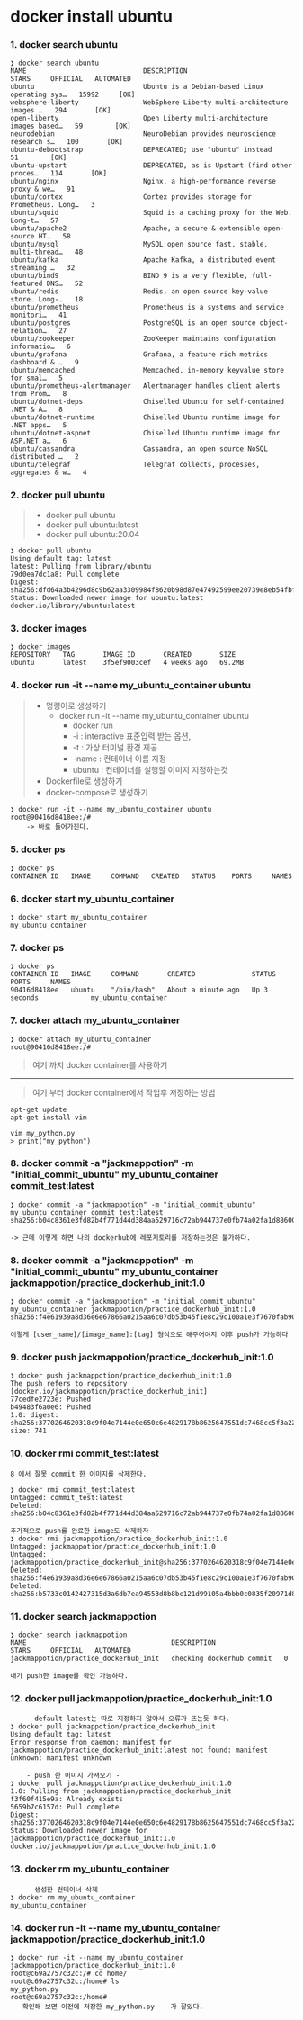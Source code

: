# docker install ubuntu


### 1. docker search ubuntu
```
❯ docker search ubuntu
NAME                             DESCRIPTION                                     STARS     OFFICIAL   AUTOMATED
ubuntu                           Ubuntu is a Debian-based Linux operating sys…   15992     [OK]
websphere-liberty                WebSphere Liberty multi-architecture images …   294       [OK]
open-liberty                     Open Liberty multi-architecture images based…   59        [OK]
neurodebian                      NeuroDebian provides neuroscience research s…   100       [OK]
ubuntu-debootstrap               DEPRECATED; use "ubuntu" instead                51        [OK]
ubuntu-upstart                   DEPRECATED, as is Upstart (find other proces…   114       [OK]
ubuntu/nginx                     Nginx, a high-performance reverse proxy & we…   91
ubuntu/cortex                    Cortex provides storage for Prometheus. Long…   3
ubuntu/squid                     Squid is a caching proxy for the Web. Long-t…   57
ubuntu/apache2                   Apache, a secure & extensible open-source HT…   58
ubuntu/mysql                     MySQL open source fast, stable, multi-thread…   48
ubuntu/kafka                     Apache Kafka, a distributed event streaming …   32
ubuntu/bind9                     BIND 9 is a very flexible, full-featured DNS…   52
ubuntu/redis                     Redis, an open source key-value store. Long-…   18
ubuntu/prometheus                Prometheus is a systems and service monitori…   41
ubuntu/postgres                  PostgreSQL is an open source object-relation…   27
ubuntu/zookeeper                 ZooKeeper maintains configuration informatio…   6
ubuntu/grafana                   Grafana, a feature rich metrics dashboard & …   9
ubuntu/memcached                 Memcached, in-memory keyvalue store for smal…   5
ubuntu/prometheus-alertmanager   Alertmanager handles client alerts from Prom…   8
ubuntu/dotnet-deps               Chiselled Ubuntu for self-contained .NET & A…   8
ubuntu/dotnet-runtime            Chiselled Ubuntu runtime image for .NET apps…   5
ubuntu/dotnet-aspnet             Chiselled Ubuntu runtime image for ASP.NET a…   6
ubuntu/cassandra                 Cassandra, an open source NoSQL distributed …   2
ubuntu/telegraf                  Telegraf collects, processes, aggregates & w…   4
```

### 2. docker pull ubuntu
> - docker pull ubuntu
> - docker pull ubuntu:latest
> - docker pull ubuntu:20.04

```
❯ docker pull ubuntu
Using default tag: latest
latest: Pulling from library/ubuntu
79d0ea7dc1a8: Pull complete
Digest: sha256:dfd64a3b4296d8c9b62aa3309984f8620b98d87e47492599ee20739e8eb54fbf
Status: Downloaded newer image for ubuntu:latest
docker.io/library/ubuntu:latest
```

### 3. docker images
```
❯ docker images
REPOSITORY   TAG       IMAGE ID       CREATED       SIZE
ubuntu       latest    3f5ef9003cef   4 weeks ago   69.2MB
```


### 4. docker run -it --name my_ubuntu_container ubuntu
> - 명령어로 생성하기
>   - docker run -it --name my_ubuntu_container ubuntu
>       - docker run
>       - -i : interactive 표준입력 받는 옵션, 
>       - -t : 가상 터미널 환경 제공
>       - -name : 컨테이너 이름 지정
>       - ubuntu : 컨테이너를 실행할 이미지 지정하는것
> - Dockerfile로 생성하기
> - docker-compose로 생성하기

```
❯ docker run -it --name my_ubuntu_container ubuntu
root@90416d8418ee:/#
    -> 바로 들어가진다.
```
### 5. docker ps

```
❯ docker ps
CONTAINER ID   IMAGE     COMMAND   CREATED   STATUS    PORTS     NAMES
```

### 6. docker start my_ubuntu_container
```
❯ docker start my_ubuntu_container
my_ubuntu_container
```

### 7. docker ps
```
❯ docker ps
CONTAINER ID   IMAGE     COMMAND       CREATED              STATUS         PORTS     NAMES
90416d8418ee   ubuntu    "/bin/bash"   About a minute ago   Up 3 seconds             my_ubuntu_container
```

### 7. docker attach my_ubuntu_container
```
❯ docker attach my_ubuntu_container
root@90416d8418ee:/#
```
> 여기 까지 docker container를 사용하기
--- 
> 여기 부터 docker container에서 작업후 저장하는 방법
```
apt-get update
apt-get install vim

vim my_python.py
> print("my_python")
```

### 8. docker commit -a "jackmappotion" -m "initial_commit_ubuntu" my_ubuntu_container commit_test:latest

```
❯ docker commit -a "jackmappotion" -m "initial_commit_ubuntu" my_ubuntu_container commit_test:latest
sha256:b04c8361e3fd82b4f771d44d384aa529716c72ab944737e0fb74a02fa1d88600

-> 근데 이렇게 하면 나의 dockerhub에 레포지토리를 저장하는것은 불가하다.
```

### 8. docker commit -a "jackmappotion" -m "initial_commit_ubuntu" my_ubuntu_container jackmappotion/practice_dockerhub_init:1.0

```
❯ docker commit -a "jackmappotion" -m "initial_commit_ubuntu" my_ubuntu_container jackmappotion/practice_dockerhub_init:1.0
sha256:f4e61939a8d36e6e67866a0215aa6c07db53b45f1e8c29c100a1e3f7670fab90

이렇게 [user_name]/[image_name]:[tag] 형식으로 해주어야지 이후 push가 가능하다
```

### 9. docker push jackmappotion/practice_dockerhub_init:1.0
```
❯ docker push jackmappotion/practice_dockerhub_init:1.0
The push refers to repository [docker.io/jackmappotion/practice_dockerhub_init]
77cedfe2723e: Pushed
b49483f6a0e6: Pushed
1.0: digest: sha256:3770264620318c9f04e7144e0e650c6e4829178b8625647551dc7468cc5f3a22 size: 741
```

### 10. docker rmi commit_test:latest
```
8 에서 잘못 commit 한 이미지를 삭제한다.

❯ docker rmi commit_test:latest
Untagged: commit_test:latest
Deleted: sha256:b04c8361e3fd82b4f771d44d384aa529716c72ab944737e0fb74a02fa1d88600

추가적으로 push를 완료한 image도 삭제하자
❯ docker rmi jackmappotion/practice_dockerhub_init:1.0
Untagged: jackmappotion/practice_dockerhub_init:1.0
Untagged: jackmappotion/practice_dockerhub_init@sha256:3770264620318c9f04e7144e0e650c6e4829178b8625647551dc7468cc5f3a22
Deleted: sha256:f4e61939a8d36e6e67866a0215aa6c07db53b45f1e8c29c100a1e3f7670fab90
Deleted: sha256:b5733c0142427315d3a6db7ea94553d8b8bc121d99105a4bbb0c0835f20971d8
```

### 11. docker search jackmappotion
```
❯ docker search jackmappotion
NAME                                    DESCRIPTION                 STARS     OFFICIAL   AUTOMATED
jackmappotion/practice_dockerhub_init   checking dockerhub commit   0

내가 push한 image를 확인 가능하다.
```

### 12. docker pull jackmappotion/practice_dockerhub_init:1.0 
```
    - default latest는 따로 지정하지 않아서 오류가 뜨는듯 하다. -
❯ docker pull jackmappotion/practice_dockerhub_init
Using default tag: latest
Error response from daemon: manifest for jackmappotion/practice_dockerhub_init:latest not found: manifest unknown: manifest unknown

    - push 한 이미지 가져오기 -
❯ docker pull jackmappotion/practice_dockerhub_init:1.0
1.0: Pulling from jackmappotion/practice_dockerhub_init
f3f60f415e9a: Already exists
5659b7c6157d: Pull complete
Digest: sha256:3770264620318c9f04e7144e0e650c6e4829178b8625647551dc7468cc5f3a22
Status: Downloaded newer image for jackmappotion/practice_dockerhub_init:1.0
docker.io/jackmappotion/practice_dockerhub_init:1.0
```

### 13. docker rm my_ubuntu_container
```
    - 생성한 컨테이너 삭제 -
❯ docker rm my_ubuntu_container
my_ubuntu_container
```

### 14. docker run -it --name my_ubuntu_container jackmappotion/practice_dockerhub_init:1.0

```
❯ docker run -it --name my_ubuntu_container jackmappotion/practice_dockerhub_init:1.0
root@c69a2757c32c:/# cd home/
root@c69a2757c32c:/home# ls
my_python.py
root@c69a2757c32c:/home#
-- 확인해 보면 이전에 저장한 my_python.py -- 가 잘있다.
```